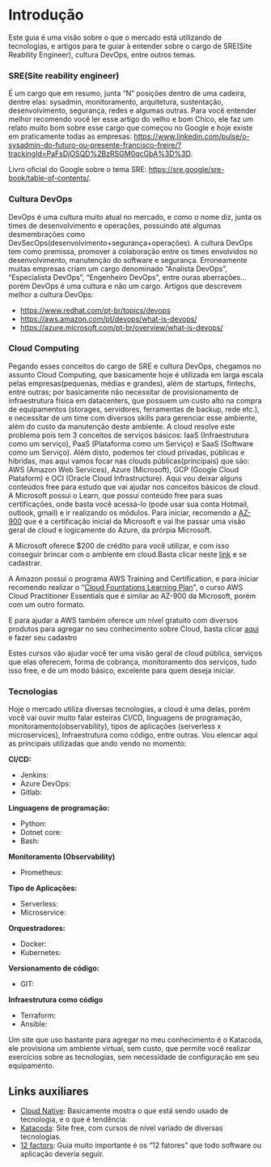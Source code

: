 # Introdução

Este guia é uma visão sobre o que o mercado está utilizando de tecnologias, e artigos para te guiar à entender sobre o cargo de SRE(Site Reability Engineer), cultura DevOps, entre outros temas.

### SRE(Site reability engineer) ###
É um cargo que em resumo, junta “N” posições dentro de uma cadeira, dentre elas: sysadmin, monitoramento, arquitetura, sustentação, desenvolvimento, segurança, redes e algumas outras.
Para você entender melhor recomendo você ler esse artigo do velho e bom Chico, ele faz um relato muito bom sobre esse cargo que começou no Google e hoje existe em praticamente todas as empresas: https://www.linkedin.com/pulse/o-sysadmin-do-futuro-ou-presente-francisco-freire/?trackingId=PaFsDjOSQD%2BzRSGM0qcGbA%3D%3D.

Livro oficial do Google sobre o tema SRE: https://sre.google/sre-book/table-of-contents/.

### Cultura DevOps ###
DevOps é uma cultura muito atual no mercado, e como o nome diz, junta os times de desenvolvimento e operações, possuindo até algumas desmembrações como DevSecOps(desenvolvimento+segurança+operações). A cultura DevOps tem como premissa, promover a colaboração entre os times envolvidos no desenvolvimento, manutenção do software e segurança. Erroneamente muitas empresas criam um cargo denominado “Analista DevOps”, “Especialista DevOps”, “Engenheiro DevOps”, entre ouras aberrações... porém DevOps é uma cultura e não um cargo.
Artigos que descrevem melhor a cultura DevOps:
- https://www.redhat.com/pt-br/topics/devops
- https://aws.amazon.com/pt/devops/what-is-devops/
- https://azure.microsoft.com/pt-br/overview/what-is-devops/

### Cloud Computing ###
Pegando esses conceitos do cargo de SRE e cultura DevOps, chegamos no assunto Cloud Computing, que basicamente hoje é utilizada em larga escala pelas empresas(pequenas, médias e grandes), além de startups, fintechs, entre outras; por basicamente não necessitar de provisionamento de infraestrutura física em datacenters, que possuem um custo alto na compra de equipamentos (storages, servidores, ferramentas de backup, rede etc.), e necessitar de um time com diversos skills para gerenciar esse ambiente, além do custo da manutenção deste ambiente. A cloud resolve este problema pois tem 3 conceitos de serviços básicos: IaaS (Infraestrutura como um serviço), PaaS (Plataforma como um Serviço) e SaaS (Software como um Serviço).
Além disto, podemos ter cloud privadas, públicas e hibridas, mas aqui vamos focar nas clouds públicas(principais) que são: AWS (Amazon Web Services), Azure (Microsoft), GCP (Google Cloud Plataform) e OCI (Oracle Cloud Infrastructure).
Aqui vou deixar alguns conteúdos free para estudo que vai ajudar nos conceitos básicos de cloud.
A Microsoft possui o Learn, que possui conteúdo free para suas certificações, onde basta você acessá-lo (pode usar sua conta Hotmail, outlook, gmail) e ir realizando os módulos. Para iniciar, recomendo a [AZ-900](https://docs.microsoft.com/pt-br/learn/certifications/exams/az-900) que é a certificação inicial da Microsoft e vai lhe passar uma visão geral de cloud e logicamente do Azure, da prórpia Microsoft.

A Microsoft oferece $200 de crédito para você utilizar, e com isso conseguir brincar com o ambiente em cloud.Basta clicar neste [link](https://azure.microsoft.com/pt-pt/free/) e se cadastrar.

A Amazon possui o programa AWS Training and Certification, e para iniciar recomendo realizar o “[Cloud Fountations Learning Plan](https://explore.skillbuilder.aws/learn/public/learning_plan/view/82/cloud-foundations-learning-plan)", o curso AWS Cloud Practitioner Essentials que é similar ao AZ-900 da Microsoft, porém com um outro formato.

E para ajudar a AWS também oferece um nível gratuito com diversos produtos para agregar no seu conhecimento sobre Cloud, basta clicar [aqui](https://aws.amazon.com/pt/free/?trk=ps_a134p000003yhQ3AAI&trkCampaign=acq_paid_search_brand&sc_channel=ps&sc_campaign=acquisition_BR&sc_publisher=google&sc_category=core&sc_country=BR&sc_geo=LATAM&sc_outcome=Acquisition&sc_detail=aws%20free&sc_content=Cost_e&sc_matchtype=e&sc_segment=454435137297&sc_medium=ACQ-P|PS-GO|Brand|Desktop|SU|AWS|Core|BR|EN|Text&s_kwcid=AL!4422!3!454435137297!e!!g!!aws%20free&ef_id=Cj0KCQjwlOmLBhCHARIsAGiJg7nIDdaeVvS1ghdrB1O1UdQy93TYt1w-l00qtKELL-I6qjiX-VyNpD4aAgHIEALw_wcB:G:s&s_kwcid=AL!4422!3!454435137297!e!!g!!aws%20free&all-free-tier.sort-by=item.additionalFields.SortRank&all-free-tier.sort-order=asc&awsf.Free%20Tier%20Types=*all&awsf.Free%20Tier%20Categories=*all) e fazer seu cadastro

Estes cursos vão ajudar você ter uma visão geral de cloud pública, serviços que elas oferecem, forma de cobrança, monitoramento dos serviços, tudo isso free, e de um modo básico, excelente para quem deseja iniciar.

### Tecnologias ###
Hoje o mercado utiliza diversas tecnologias, a cloud é uma delas, porém você vai ouvir muito falar esteiras CI/CD, linguagens de programação, monitoramento(observability), tipos de aplicações (serverless x microservices), Infraestrutura como código, entre outras. Vou elencar aqui as principais utilizadas que ando vendo no momento:

**CI/CD:** 

- Jenkins:
- Azure DevOps:
- Gitlab:

**Linguagens de programação:** 

- Python:
- Dotnet core:
- Bash:

**Monitoramento (Observability)** 

- Prometheus:

**Tipo de Aplicações:** 

- Serverless:
- Microservice:

**Orquestradores:**

- Docker:
- Kubernetes:

**Versionamento de código:** 

- GIT:

**Infraestrutura como código** 

- Terraform:
- Ansible:

Um site que uso bastante para agregar no meu conhecimento é o Katacoda, ele provisiona um ambiente virtual, sem custo, que permite você realizar exercícios sobre as tecnologias, sem necessidade de configuração em seu equipamento.


## Links auxiliares ##

- [Cloud Native](https://landscape.cncf.io/): Basicamente mostra o que está sendo usado de tecnologia, e o que é tendência.
- [Katacoda](https://www.katacoda.com/): Site free, com cursos de nível variado de diversas tecnologias.
- [12 factors](https://12factor.net/pt_br/): Guia muito importante é os “12 fatores” que todo software ou aplicação deveria seguir.

